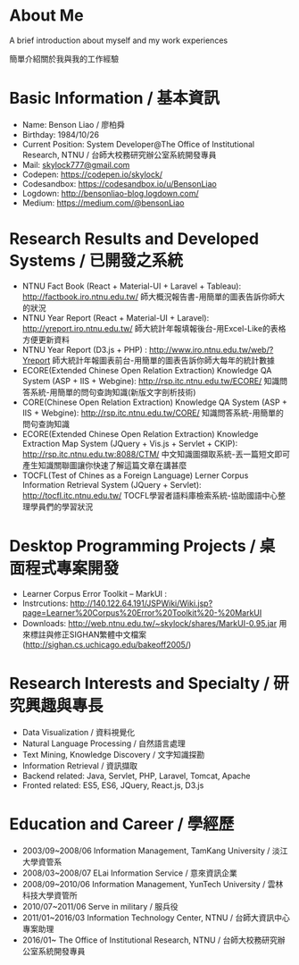 # About Me
A brief introduction about myself and my work experiences

簡單介紹關於我與我的工作經驗
# Basic Information / 基本資訊
* Name: Benson Liao / 廖柏舜
* Birthday: 1984/10/26
* Current Position: System Developer@The Office of Institutional Research, NTNU / 台師大校務研究辦公室系統開發專員
* Mail: skylock777@gmail.com
* Codepen: https://codepen.io/skylock/
* Codesandbox: https://codesandbox.io/u/BensonLiao
* Logdown: http://bensonliao-blog.logdown.com/
* Medium: https://medium.com/@bensonLiao
# Research Results and Developed Systems / 已開發之系統
* NTNU Fact Book (React + Material-UI + Laravel + Tableau): http://factbook.iro.ntnu.edu.tw/
師大概況報告書-用簡單的圖表告訴你師大的狀況
* NTNU Year Report (React + Material-UI + Laravel): http://yreport.iro.ntnu.edu.tw/
師大統計年報填報後台-用Excel-Like的表格方便更新資料
* NTNU Year Report (D3.js + PHP) : http://www.iro.ntnu.edu.tw/web/?Yreport
師大統計年報圖表前台-用簡單的圖表告訴你師大每年的統計數據
* ECORE(Extended Chinese Open Relation Extraction) Knowledge QA System (ASP + IIS + Webgine): http://rsp.itc.ntnu.edu.tw/ECORE/
知識問答系統-用簡單的問句查詢知識(新版文字剖析技術)
* CORE(Chinese Open Relation Extraction) Knowledge QA System (ASP + IIS + Webgine): http://rsp.itc.ntnu.edu.tw/CORE/
知識問答系統-用簡單的問句查詢知識
* ECORE(Extended Chinese Open Relation Extraction) Knowledge Extraction Map System (JQuery + Vis.js + Servlet + CKIP): http://rsp.itc.ntnu.edu.tw:8088/CTM/
中文知識圖擷取系統-丟一篇短文即可產生知識關聯圖讓你快速了解這篇文章在講甚麼
* TOCFL(Test of Chines as a Foreign Language) Lerner Corpus Information Retrieval System (JQuery + Servlet): http://tocfl.itc.ntnu.edu.tw/
TOCFL學習者語料庫檢索系統-協助國語中心整理學員們的學習狀況
# Desktop Programming Projects / 桌面程式專案開發
* Learner Corpus Error Toolkit – MarkUI :
* Instrcutions: http://140.122.64.191/JSPWiki/Wiki.jsp?page=Learner%20Corpus%20Error%20Toolkit%20-%20MarkUI
* Downloads: http://web.ntnu.edu.tw/~skylock/shares/MarkUI-0.95.jar
用來標註與修正SIGHAN繁體中文檔案 (http://sighan.cs.uchicago.edu/bakeoff2005/)
# Research Interests and Specialty / 研究興趣與專長
* Data Visualization / 資料視覺化
* Natural Language Processing / 自然語言處理
* Text Mining, Knowledge Discovery / 文字知識探勘
* Information Retrieval / 資訊擷取
* Backend related: Java, Servlet, PHP, Laravel, Tomcat, Apache
* Fronted related: ES5, ES6, JQuery, React.js, D3.js
# Education and Career / 學經歷
* 2003/09~2008/06 Information Management, TamKang University / 淡江大學資管系
* 2008/03~2008/07 ELai Information Service / 意來資訊企業
* 2008/09~2010/06 Information Management, YunTech University / 雲林科技大學資管所
* 2010/07~2011/06 Serve in military / 服兵役
* 2011/01~2016/03 Information Technology Center, NTNU / 台師大資訊中心專案助理
* 2016/01~ The Office of Institutional Research, NTNU / 台師大校務研究辦公室系統開發專員
